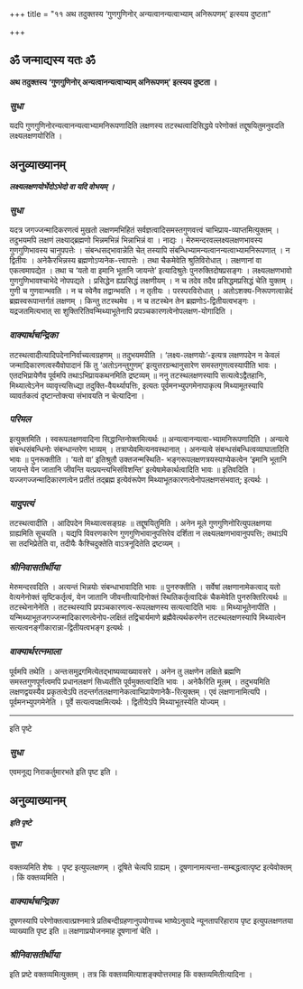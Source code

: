 +++
title = "११ अथ तदुक्तस्य ‘गुणगुणिनोर् अन्यत्वानन्यत्वाभ्याम् अनिरूपणम्’ इत्स्यय दुष्टता"

+++


## ॐ जन्माद्यस्य यतः ॐ

**अथ तदुक्तस्य ‘गुणगुणिनोर् अन्यत्वानन्यत्वाभ्याम् अनिरूपणम्’ इत्स्यय दुष्टता ।**

### ***सुधा***

यदपि गुणगुणिनोरन्यत्वानन्यत्वाभ्यामनिरूपणादिति लक्षणस्य तटस्थत्वादिसिद्धये परेणोक्तं तद्दूषयितुमनुवदति लक्ष्यलक्षणयोरिति ।

## **अनुव्याख्यानम्**

***लक्ष्यलक्षणयोर्भेदोऽभेदो वा यदि वोभयम् ।***

### ***सुधा***

यदत्र जगज्जन्मादिकरणत्वं मुखतो लक्षणमभिहितं सर्वज्ञत्वादिसमस्तगुणवत्त्वं चाभिप्राय-व्याप्तमित्युक्तम् । तदुभयमपि लक्षणं लक्ष्याद्ब्रह्मणो भिन्नमभिन्नं भिन्नाभिन्नं वा । नाद्यः । मेरुमन्दरवल्लक्ष्यलक्षणभावस्य गुणगुणिभावस्य चानुपपत्तेः । संबन्धसद्भावान्नेति चेत् तस्यापि संबन्धिभ्यामन्यत्वानन्यत्वाभ्यामनिरूपणात् । न द्वितीयः । अनेकैरभिन्नस्य ब्रह्मणोऽप्यनेक-त्त्वापत्तेः । तथा चैकमेवेति श्रुतिविरोधात् । लक्षणानां वा एकत्वमापद्येत । तथा च ‘यतो वा इमानि भूतानि जायन्ते’ इत्यादिश्रुतेः पुनरुक्तिदोषप्रसङ्गः । लक्ष्यलक्षणभावो गुणगुणिभावश्चाभेदे नोपपद्यते । प्रसिद्धेन ह्यप्रसिद्धं लक्षणीयम् । न च तदेव तदैव प्रसिद्धमप्रसिद्धं चेति युक्तम् । गुणी च गुणवान्भवति । न च स्वेनैव तद्वान्भवति । न तृतीयः । परस्परविरोधात् । अतोऽशक्य-निरूपणत्वान्नेदं ब्रह्मस्वरूपान्तर्गतं लक्षणम् । किन्तु तटस्थमेव । न च तटस्थेन तेन ब्रह्मणोऽ-द्वितीयत्वभङ्गः । यद्रजतमित्यभात् सा शुक्तिरितिवन्मिथ्याभूतेनापि प्रपञ्चकारणत्वेनोपलक्षण-योगादिति ।

### ***वाक्यार्थचन्द्रिका***

तटस्थत्वादीत्यादिपदेनानिर्वाच्यत्वग्रहणम् ॥ तदुभयमपीति । ‘लक्ष्य-लक्षणयोः’-इत्यत्र लक्षणपदेन न केवलं जन्मादिकारणत्वस्यैवोपादानं किं तु ‘अतोऽनन्तुगुणम्’ इत्युत्तरग्रन्थानुसारेण समस्तगुणत्वस्यापीति भावः । एतदभिप्रायेणैव पूर्वमपि तथाऽभिप्रायकथनमिति द्रष्टव्यम् ॥ ननु तटस्थलक्षणस्यापि सत्यत्वेऽद्वैतहानिः, मिथ्यात्वेऽनेन व्यावृत्त्यसिध्द्या तदुक्ति-वैयर्थ्यापत्तिः, इत्यतः पूर्वमनभ्युपगमेनापाकृत्य मिथ्यामूतस्यापि व्यावर्तकत्वं दृष्टान्तोक्त्या संभावयति न चेत्यादिना ।

### ***परिमल***

इत्युक्तमिति । स्वरूपलक्षणवादिना सिद्धान्तिनोक्तमित्यर्थः ॥ अन्यत्वानन्यत्वा-भ्यामनिरूपणादिति । अन्यत्वे संबन्धसंबन्धिनोः संबन्धान्तरेण भाव्यम् । तत्राप्येवमित्यनवस्थानात् । अनन्यत्वे संबन्धसंबन्धित्वव्याघातादिति भावः ॥ पुनरूक्तीति । ‘यतो वा’ इतिश्रुतौ उक्तजन्मस्थिति- भङ्गरूपलक्षणत्रयस्याप्येकत्वेन ‘इमानि भूतानि जायन्ते येन जातानि जीवन्ति यत्प्रयन्त्यभिसंविशन्ति’ इत्येषामेकार्थत्वादिति भावः ॥ इतिवदिति । यज्जगज्जन्मादिकारणत्वेन प्रतीतं तद्ब्रह्म इत्येवंरूपेण मिथ्याभूतकारणत्वेनोपलक्षणसंभवात्; इत्यर्थः ।

### ***यादुपत्यं***

तटस्थत्वादीति । आदिपदेन मिथ्यात्वसङ्ग्रहः ॥ तद्दूषयितुमिति । अनेन मूले गुणगुणिनोरित्युपलक्षणया ग्राह्यमिति सूचयति । यद्यपि विवरणकारेण गुणगुणिभावानुपत्तिरेव दर्शिता न लक्ष्यलक्षणभावानुपपत्तिः; तथाऽपि सा तदभिप्रेतेति वा, तदीयैः कैश्चिदुक्तेति वाऽत्रनूदितेति द्रष्टव्यम् ।

### ***श्रीनिवासतीर्थीया***

मेरुमन्दरवदिति । अत्यन्तं भिन्नयोः संबन्धाभावादिति भावः ॥ पुनरुक्तीति । सर्वेषां लक्षणानामेकत्वाद् यतो वेत्यनेनोक्तं सृष्टिकर्तृत्वं, येन जातानि जीवन्तीत्यादिनोक्तं स्थितिकर्तृत्वादिकं चैकमेवेति पुनरुक्तिरित्यर्थः ॥ तटस्थेनानेनेति । तटस्थस्यापि प्रपञ्चकारणत्व-रूपलक्षणस्य सत्यत्वादिति भावः ॥ मिथ्याभूतेनापीति । यन्मिथ्याभूतजगज्जन्मादिकारणत्वेनोप-लक्षितं तद्विचार्यमाणे ब्रह्मैवेत्यर्थकरणेन तटस्थलक्षणस्यापि मिथ्यात्वेन सत्यत्वनङ्गीकारान्ना-द्वितीयत्वभङ्ग इत्यर्थः ।

### ***वाक्यार्थरत्नमाला***

पूर्वमपि तथेति । अन्तःसमुद्रगमित्येतद्भाष्यव्याख्यावसरे । अनेन तु लक्षणेन लक्षिते ब्रह्मणि समस्तगुणपूर्णत्वमपि प्रधानलक्षणं सिध्यतीति पूर्वमुक्तत्वादिति भावः । अनेकैरिति मूलम् । तदुभयमिति लक्षणद्वयस्यैव प्रकृतत्वेऽपि तदन्तर्गतलक्षणानेकत्वाभिप्रायेणानेकै-रित्युक्तम् । एवं लक्षणानामित्यपि । पूर्वमनभ्युपगमेनेति । पूर्वे सत्यत्वपक्षमित्यर्थः । द्वितीयेऽपि मिथ्याभूतस्येति योज्यम् ।



------------------------------------------------------------------------

इति पृष्टे

### ***सुधा***

एवमनूद्य निराकर्तुमारभते इति पृष्ट इति ।

## **अनुव्याख्यानम्**

***इति पृष्टे***

##### ***सुधा***

वक्तव्यमिति शेषः । पृष्ट इत्युपलक्षणम् । दूषिते चेत्यपि ग्राह्यम् । दूषणानामत्यन्ता-सम्बद्धत्वात्पृष्ट इत्येवोक्तम् । किं वक्तव्यमिति ।

### ***वाक्यार्थचन्द्रिका***

दूषणस्यापि परेणोक्तत्वात्प्रश्नमात्रे प्रतिबन्दीग्रहणानुपयोगाच्च भाष्येऽनुवादे न्यूनतापरिहाराय पृष्ट इत्युपलक्षणतया व्याख्याति पृष्ट इति ॥ लक्षणाप्रयोजनमाह दूषणानां चेति ।

### ***श्रीनिवासतीर्थीया***

इति प्रष्टे वक्तव्यमित्युक्तम् । तत्र किं वक्तव्यमित्याशङ्क्योत्तरमाह किं वक्तव्यमितीत्यादिना ।

